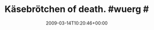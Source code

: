 ---
retweeted: false
source: <a href="http://twitter.com" rel="nofollow">Twitter Web Client</a>
entities:
  hashtags:
  - text: wuerg
    indices:
    - '23'
    - '29'
  - text: clt09
    indices:
    - '30'
    - '36'
  symbols: []
  user_mentions: []
  urls: []
display_text_range:
- '0'
- '36'
favorite_count: '0'
id_str: '1326502032'
truncated: false
retweet_count: '0'
id: '1326502032'
created_at: Sat Mar 14 10:20:46 +0000 2009
favorited: false
full_text: 'Käsebrötchen of death. #wuerg #clt09'
lang: de
tags:
- wuerg
- clt09
- pesos:twitter
date: '2009-03-14T10:20:46+00:00'
src: https://twitter.com/bascht/status/1326502032
original_url: https://twitter.com/bascht/status/1326502032
type: twitter_tweet
text: 'Käsebrötchen of death. #wuerg #clt09'
title: 'Käsebrötchen of death. #wuerg #'

---